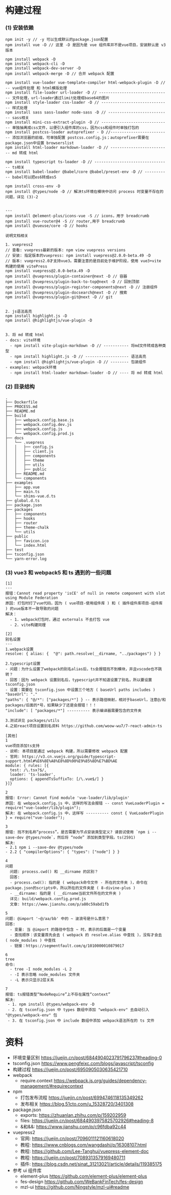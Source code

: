 # 构建过程

### (1) 安装依赖

```
npm init -y // -y 可以生成默认的package.json配置
npm install vue -D // 这里 -D 是因为是 vue 组件库并不是vue项目，安装默认是 v3 版本

npm install webpack -D
npm install webpack-cli -D
npm install webpack-dev-server -D
npm install webpack-merge -D // 合并 webpack 配置

npm install vue-loader vue-template-compiler html-webpack-plugin -D // -- vue组件处理 和 html模版处理
npm install file-loader url-loader -D // ------------------------------- 文件处理，url-loader通过limit处理成base64的图片
npm install style-loader css-loader -D // ------------------------------ 样式处理
npm install sass sass-loader node-sass -D // --------------------------- sass相关
npm install mini-css-extract-plugin -D // ------------------------------ 单独抽离成css文件，以便引入组件库的css，因为css和组件时单独打包的
npm install postcss-loader autoprefixer - D //-------------------------- 添加浏览器的前缀，可单独配置 postcss.config.js；autoprefixer需要在package.json中设置 browserslist
npm install html-loader markdown-loader -D // -------------------------- md 转成 html

npm install typescript ts-loader -D // --------------------------------- ts相关
npm install babel-loader @babel/core @babel/preset-env -D // ----------- babel可以把es6转成es5

npm install cross-env -D
npm install @types/node -D // 解决ts环境在模块中访问 process 时变量不存在的问题，详见 (3)-2


---
npm install @element-plus/icons-vue -S // icons，用于 breadcrumb
npm install vue-router@4 -S // router,用于 breadcrumb
npm install @vueuse/core -D // hooks
```

```说明文档
说明文档相关

1. vuepress2
// 查看: vuepress最新的版本: npm view vuepress versions
// 安装: 指定版本的vuepress: npm install vuepress@2.0.0-beta.49 -D
// 版本: vuepress2.0才支持vue3。需要注意的是目前处于维护阶段，使用 vue3+vite 构建的使用 vitePress
npm install vuepress@2.0.0-beta.49 -D
npm install @vuepress/plugin-container@next -D // 容器
npm install @vuepress/plugin-back-to-top@next -D // 回到顶部
npm install @vuepress/plugin-register-components@next -D // 注册组件
npm install @vuepress/plugin-docsearch@next -D // 搜索
npm install @vuepress/plugin-git@next -D // git


2. js语法高亮
npm install highlight.js -D
npm install @highlightjs/vue-plugin -D


3. 将 md 转成 html
- docs: vite环境
  - npm install vite-plugin-markdown -D // ----------- 将md文件转成各种类型
  - npm install highlight.js -D // ------------------- 语法高亮
  - npm install @highlightjs/vue-plugin -D // -------- 包装组件
- examples: webpack环境
  - npm install html-loader markdown-loader -D // ---- 将 md 转成 html
```

### (2) 目录结构

```
.
├── Dockerfile
├── PROCESS.md
├── README.md
├── build
│   ├── webpack.config.base.js
│   ├── webpack.config.dev.js
│   ├── webpack.config.js
│   └── webpack.config.prod.js
├── docs
│   └── .vuepress
│   │   ├── config.js
│   │   ├── client.js
│   │   ├── components
│   │   ├── theme
│   │   ├── utils
│   │   ├── public
│   ├── README.md
│   └── components
├── examples
│   ├── app.vue
│   ├── main.ts
│   └── shims-vue.d.ts
├── global.d.ts
├── package.json
├── packages
│   ├── components
│   ├── hooks
│   ├── router
│   ├── theme-chalk
│   └── utils
├── public
│   ├── favicon.ico
│   └── index.html
├── test
├── tsconfig.json
└── yarn-error.log
```

### (3) vue3 和 webpack5 和 ts 遇到的一些问题

```
[1]
---
报错：Cannot read property 'isCE' of null in remote component with slot using Module Federation
原因: 打包时打了vue代码，因为 ( vue项目-使用组件库 ) 和 ( 插件组件库项目-组件库 ) 的vue版本不一致导致的问题
解决：
  - 1. webpack打包时，通过 externals 不去打包 vue
  - 2. vite构建同理
```

```
[2]
别名设置
---
1.webpack设置
resolve: { alias: {  "@": path.resolve(__dirname, "../packages") } }

2.typescript设置
- 问题：为什么设置了webpack的别名alias后，ts会报错找不到模块，并且vscode也不跳转？
- 回答：因为 webpack 设置别名后，typescript并不知道设置了别名，所以要设置 tsconfig.json
- 设置：需要在 tsconfig.json 中设置三个地方 ( baseUrl paths includes )
"baseUrl": "."
"paths": { "@/*": ["packages/*"] } -- 表示路径映射，相对于baseUrl，注意@/和packages/后面的*号，如果缺少了还是会报错！！！
"include": [ "packages/*"] ---------- 表示编译器需要包含的文件夹

3.测试详见 packages/utils
4.之前react项目设置别名资料 https://github.com/woow-wu7/7-react-admin-ts
```

```
[其他]
1
vue项目添加ts支持
- 说明: 本项目是通过 webpack 构建，所以需要修改 webpack 配置
- 官网: https://v3.cn.vuejs.org/guide/typescript-support.html#%E6%8E%A8%E8%8D%90%E9%85%8D%E7%BD%AE
module: { rules: [{
  test: /\.tsx?$/,
  loader: 'ts-loader',
  options: { appendTsSuffixTo: [/\.vue$/] }
}]}

2
报错: Error: Cannot find module 'vue-loader/lib/plugin'
原因: 在 webpack.config.js 中，这样的写法会报错 -- const VueLoaderPlugin = require("vue-loader/lib/plugin");
解决: 在 webpack.config.js 中，这样写 ---------- const { VueLoaderPlugin } = require("vue-loader");

3
报错: 找不到名称“process”。是否需要为节点安装类型定义? 请尝试使用 `npm i --save-dev @types/node`，然后将 “node” 添加到类型字段。ts(2591)
解决:
- 2.1 npm i --save-dev @types/node
- 2.2 { "compilerOptions": { "types": ["node"] } }

4
问题
  问题: process.cwd() 和 __dirname 的区别？
  回答:
  - process.cwd(): 指的是 ( webpack命令文件 - 所在的文件夹 )，命令在 package.json的scripts中，所以所在的文件夹是 ( 8-divine-plus )
  - __dirname: 指的是 ( __dirname当前文件所在的文件夹 )
  详见: build/webpack.config.prod.js
  文章: https://www.jianshu.com/p/a80c59abd1fb

5
问题: @import '~@/aa/bb' 中的 ~ 波浪号是什么意思？
回答:
  - 变量: 当 @import 的路径中包含 ~ 时，表示的后面是一个变量
  - 查找顺序：该变量首先会去 ( webpack 的 resolve.alias 中查找 )，没有才会去 ( node_modules ) 中查找
  - 链接：https://segmentfault.com/q/1010000010879017

6
tree
命令:
  - tree -I node_modules -L 2
  - -I 表示忽略 node_modules 文件夹
  - -L 表示只显示2层关系

7
报错: ts报错类型“NodeRequire”上不存在属性“context”
解决:
 - 1. npm install @types/webpack-env -D
 - 2. 在 tsconfig.json 中 types 数组中添加 "webpack-env" 去自动引入 "@types/webpack-env" 包
 - 3. 在 tsconfig.json 中 include 数组中添加 webpack语法所在的 ts 文件
```

# 资料

- 环境变量区别 https://juejin.cn/post/6844904023791796237#heading-0
- tsconfig.json https://www.pengfeixc.com/blogs/javascript/tsconfig
- 构建过程 https://juejin.cn/post/6950905030635421710
- webpack
  - require.context https://webpack.js.org/guides/dependency-management/#requirecontext
- npm
  - 打包发布流程 https://juejin.cn/post/6994746118135349262
  - 发布相关 https://blog.51cto.com/u_15328720/3401308
- package.json
  - exports: https://zhuanlan.zhihu.com/p/159202959
  - files: https://juejin.cn/post/6844903975825702926#heading-8
  - &和&&: https://www.jianshu.com/p/c96fdba92c44
- vuepress2
  - 官网: https://juejin.cn/post/7096011121160618020
  - 教程: https://www.cnblogs.com/wangdashi/p/16308107.html
  - 教程: https://github.com/Lee-Tanghui/vuepress-element-doc
  - 教程: https://juejin.cn/post/7089313579169480711
  - 插件: https://blog.csdn.net/sinat_31213021/article/details/119385175
- 参考 ui 组件库
  - element-plus https://github.com/element-plus/element-plus
  - fes-design https://github.com/WeBankFinTech/fes-design
  - mzl-ui https://github.com/Ningstyle/mzl-ui#readme
